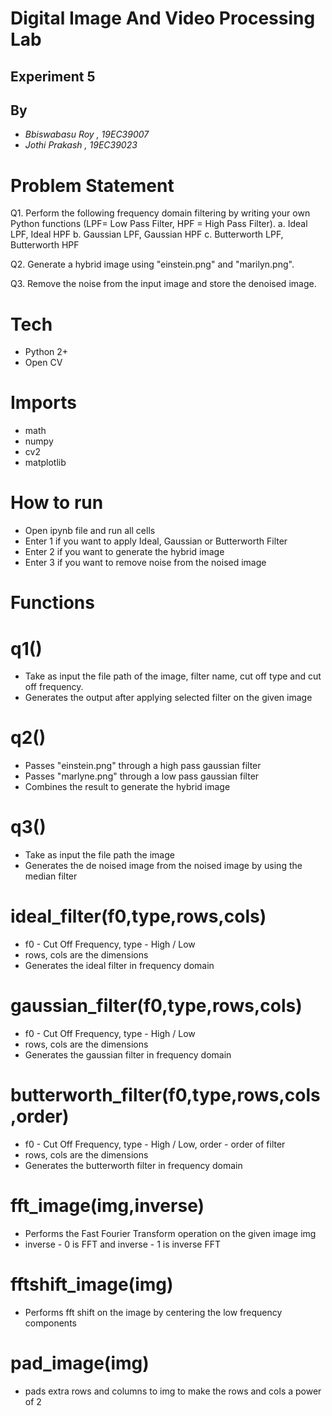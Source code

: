 
# Digital Image And Video Processing Lab
## Experiment 5

## By
- _Bbiswabasu Roy , 19EC39007_
- _Jothi Prakash , 19EC39023_

# Problem Statement 

Q1. Perform the following frequency domain filtering by writing your own Python functions (LPF= Low Pass Filter, HPF = High Pass Filter).
a. Ideal LPF, Ideal HPF
b. Gaussian LPF, Gaussian HPF
c. Butterworth LPF, Butterworth HPF

Q2. Generate a hybrid image using "einstein.png" and "marilyn.png".

Q3. Remove the noise from the input image and store the denoised image.

# Tech

- Python 2+
- Open CV 

# Imports
- math
- numpy
- cv2
- matplotlib

# How to run

- Open ipynb file and run all cells
- Enter 1 if you want to apply Ideal, Gaussian or Butterworth Filter
- Enter 2 if you want to generate the hybrid image
- Enter 3 if you want to remove noise from the noised image

# Functions

# q1()
- Take as input the file path of the image, filter name, cut off type and cut off frequency.
- Generates the output after applying selected filter on the given image

# q2()
- Passes "einstein.png" through a high pass gaussian filter
- Passes "marlyne.png" through a low pass gaussian filter
- Combines the result to generate the hybrid image

# q3()
- Take as input the file path the image
- Generates the de noised image from the noised image by using the median filter

# ideal_filter(f0,type,rows,cols)
- f0 - Cut Off Frequency, type - High / Low
- rows, cols are the dimensions
- Generates the ideal filter in frequency domain

# gaussian_filter(f0,type,rows,cols)
- f0 - Cut Off Frequency, type - High / Low
- rows, cols are the dimensions
- Generates the gaussian filter in frequency domain

# butterworth_filter(f0,type,rows,cols,order)
- f0 - Cut Off Frequency, type - High / Low, order - order of filter
- rows, cols are the dimensions
- Generates the butterworth filter in frequency domain

# fft_image(img,inverse)
- Performs the Fast Fourier Transform operation on the given image img
- inverse - 0 is FFT and inverse - 1 is inverse FFT

# fftshift_image(img) 
- Performs fft shift on the image by centering the low frequency components

# pad_image(img)
- pads extra rows and columns to img to make the rows and cols a power of 2
